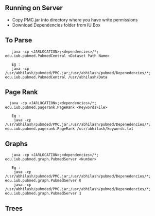 ## Running on Server

+ Copy PMC.jar into directory where you have write permissions
+ Download Dependencies folder from IU Box


## To Parse
       java -cp <JARLOCATION>;<dependencies>/*; edu.iub.pubmed.PubmedCentral <Dataset Path Name>
       
       Eg :
       java -cp /usr/abhilash/pubmded/PMC.jar;/usr/abhilash/pubmed/Depenedencies/*; edu.iub.pubmed.PubmedCentral /usr/abhilash/Data
       
## Page Rank
      java -cp <JARLOCATION>;<dependencies>/*; edu.iub.pubmed.pagerank.PageRank <KeywordsFile>

       Eg :
        java -cp /usr/abhilash/pubmded/PMC.jar;/usr/abhilash/pubmed/Depenedencies/*; edu.iub.pubmed.pagerank.PageRank /usr/abhilash/keywords.txt
       
       
## Graphs

       java -cp <JARLOCATION>;<dependencies>/*; edu.iub.pubmed.graph.PubmedServer <Number>

       Eg :
        java -cp /usr/abhilash/pubmded/PMC.jar;/usr/abhilash/pubmed/Depenedencies/*; edu.iub.pubmed.graph.PubmedServer 0 
        java -cp /usr/abhilash/pubmded/PMC.jar;/usr/abhilash/pubmed/Depenedencies/*; edu.iub.pubmed.graph.PubmedServer 1
        
## Trees
